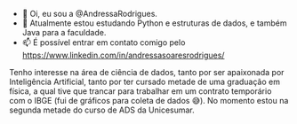 - 👋 Oi, eu sou a @AndressaRodrigues.
- 🌱 Atualmente estou estudando Python e estruturas de dados, e também Java para a faculdade.
- 📫 É possível entrar em contato comigo pelo https://www.linkedin.com/in/andressasoaresrodrigues/

Tenho interesse na área de ciência de dados, tanto por ser apaixonada por Inteligência Artificial, tanto por ter cursado metade de uma graduação em física, a qual tive que trancar para trabalhar em um contrato temporário com o IBGE (fui de gráficos para coleta de dados 😅).
No momento estou na segunda metade do curso de ADS da Unicesumar.
